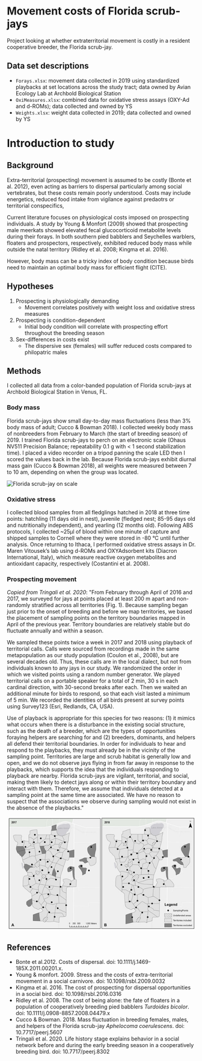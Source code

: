 # Movement costs of Florida scrub-jays
Project looking at whether extraterritorial movement is costly in a resident cooperative breeder, the Florida scrub-jay. 

## Data set descriptions

- `Forays.xlsx`: movement data collected in 2019 using standardized playbacks at set locations across the study tract; data owned by Avian Ecology Lab at Archbold Biological Station
- `OxiMeasures.xlsx`: combined data for oxidative stress assays (OXY-Ad and d-ROMs); data collected and owned by YS
- `Weights.xlsx`: weight data collected in 2019; data collected and owned by YS

# Introduction to study

## Background
Extra-territorial (prospecting) movement is assumed to be costly (Bonte et al. 2012), even acting as barriers to dispersal particularly among social vertebrates, but these costs remain poorly understood. Costs may include energetics, reduced food intake from vigilance against predaotrs or territorial conspecifics, 

Current literature focuses on physiological costs imposed on prospecting individuals. A study by Young & Monfort (2009) showed that prospecting male meerkats showed elevated fecal glucocorticoid metabolite levels during their forays. In both southern pied babblers and Seychelles warblers, floaters and prospectors, respectively, exhibited reduced body mass while outside the natal territory (Ridley et al. 2008; Kingma et al. 2016). 

However, body mass can be a tricky index of body condition because birds need to maintain an optimal body mass for efficient flight (CITE). 


## Hypotheses
1) Prospecting is physiologically demanding
    - Movement correlates positively with weight loss and oxidative stress measures
2) Prospecting is condition-dependent    
    - Initial body condition will correlate with prospecting effort throughout the breeding season
3) Sex-differences in costs exist
    - The dispersive sex (females) will suffer reduced costs compared to philopatric males

## Methods
I collected all data from a color-banded population of Florida scrub-jays at Archbold Biological Station in Venus, FL. 

### Body mass
Florida scrub-jays show small day-to-day mass fluctuations (less than 3% body mass of adult; Cucco & Bowman 2018). I collected weekly body mass of nonbreeders from February to March (the start of breeding season) of 2019. I trained Florida scrub-jays to perch on an electronic scale (Ohaus NV511 Precision Balance; repeatability 0.1 g with < 1 second stabilization time). I placed a video recorder on a tripod panning the scale LED then I scored the values back in the lab. Because Florida scrub-jays exhibit diurnal mass gain (Cucco & Bowman 2018), all weights were measured between 7 to 10 am, depending on when the group was located. 

![Florida scrub-jay on scale](/scale.JPG)


### Oxidative stress
I collected blood samples from all fledglings hatched in 2018 at three time points: hatchling (11 days old in nest), juvenile (fledged nest; 85-95 days old and nutritionally independent), and yearling (12 months old). Following ABS protocols, I  collected ~25μl of blood within one minute of capture and shipped samples to Cornell where they were stored in -80 °C until further analysis. Once returning to Ithaca, I performed oxidative stress assays in Dr. Maren Vitousek’s lab using d-ROMs and OXYAdsorbent kits (Diacron International, Italy), which measure reactive oxygen metabolites and antioxidant capacity, respectively (Costantini et al. 2008). 

### Prospecting movement

*Copied from Tringali et al. 2020*: 
"From February through April of 2016 and 2017, we surveyed for jays at points placed at least 200 m apart and non-randomly stratified across all territories (Fig. 1). Because sampling began just prior to the onset of breeding and before we map territories, we based the placement of sampling points on the territory boundaries mapped in April of the previous year. Territory boundaries are relatively stable but do fluctuate annually and within a season. 

We sampled these points twice a week in 2017 and 2018 using playback of territorial calls. Calls were sourced from recordings made in the same metapopulation as our study population (Coulon et al., 2008), but are several decades old. Thus, these calls are in the local dialect, but not from individuals known to any jays in our study. We randomized the order in which we visited points using a random number generator. We played territorial calls on a portable speaker for a total of 2 min, 30 s in each cardinal direction, with 30-second breaks after each. Then we waited an additional minute for birds to respond, so that each visit lasted a minimum of 5 min. We recorded the identities of all birds present at survey points using Survey123 (Esri, Redlands, CA, USA).

Use of playback is appropriate for this species for two reasons: (1) it mimics what occurs when there is a disturbance in the existing social structure, such as the death of a breeder, which are the types of opportunities foraying helpers are searching for and (2) breeders, dominants, and helpers all defend their territorial boundaries. In order for individuals to hear and respond to the playbacks, they must already be in the vicinity of the sampling point. Territories are large and scrub habitat is generally low and open, and we do not observe jays flying in from far away in response to the playbacks, which supports the idea that the individuals responding to playback are nearby. Florida scrub-jays are vigilant, territorial, and social, making them likely to detect jays along or within their territory boundary and interact with them. Therefore, we assume that individuals detected at a sampling point at the same time are associated. We have no reason to suspect that the associations we observe during sampling would not exist in the absence of the playbacks."

![Figure 1](/Tringali2020.jpg)


## References
- Bonte et al.2012. Costs of dispersal. doi: 10.1111/j.1469-185X.2011.00201.x.
- Young & monfort. 2009. Stress and the costs of extra-territorial movement in a social carnivore. doi: 10.1098/rsbl.2009.0032
- Kingma et al. 2016. The cost of prospecting for dispersal opportunities in a social bird. doi: 10.1098/rsbl.2016.0316
- Ridley et al. 2008. The cost of being alone: the fate of floaters in a population of cooperatively breeding pied babblers *Turdoides bicolor*. doi: 10.1111/j.0908-8857.2008.04479.x
- Cucco & Bowman. 2018. Mass fluctuation in breeding females, males, and helpers of the Florida scrub-jay *Aphelocoma coerulescens*. doi: 10.7717/peerj.5607
- Tringali et al. 2020. Life history stage explains behavior in a social network before and during the early breeding season in a cooperatively breeding bird. doi: 10.7717/peerj.8302
